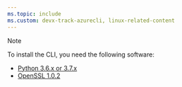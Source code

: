 ```yaml
---
ms.topic: include
ms.custom: devx-track-azurecli, linux-related-content
---
```


> [!NOTE]
> To install the CLI, you need the following software:
>
> - [Python 3.6.x or 3.7.x][02]
> - [OpenSSL 1.0.2][01]

<!-- link references -->

[01]: https://www.openssl.org/source/
[02]: https://www.python.org/downloads/
